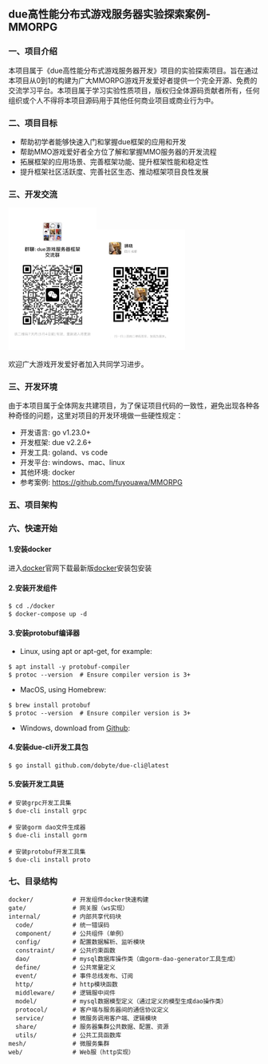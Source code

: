 ## due高性能分布式游戏服务器实验探索案例-MMORPG

### 一、项目介绍

本项目属于《due高性能分布式游戏服务器开发》项目的实验探索项目。旨在通过本项目从0到1的构建为广大MMORPG游戏开发爱好者提供一个完全开源、免费的交流学习平台。本项目属于学习实验性质项目，版权归全体源码贡献者所有，任何组织或个人不得将本项目源码用于其他任何商业项目或商业行为中。

### 二、项目目标

* 帮助初学者能够快速入门和掌握due框架的应用和开发
* 帮助MMO游戏爱好者全方位了解和掌握MMO服务器的开发流程
* 拓展框架的应用场景、完善框架功能、提升框架性能和稳定性
* 提升框架社区活跃度、完善社区生态、推动框架项目良性发展

### 三、开发交流

<img title="due游戏服务器框架交流群" src="group_qrcode.jpeg" alt="due游戏服务器框架交流群" width="177"><img title="个人二维码" src="personal_qrcode.jpeg" alt="个人二维码" width="177">

欢迎广大游戏开发爱好者加入共同学习进步。

### 三、开发环境

由于本项目属于全体网友共建项目，为了保证项目代码的一致性，避免出现各种各种奇怪的问题，这里对项目的开发环境做一些硬性规定：

* 开发语言: go v1.23.0+
* 开发框架: due v2.2.6+
* 开发工具: goland、vs code
* 开发平台: windows、mac、linux
* 其他环境: docker
* 参考案例: https://github.com/fuyouawa/MMORPG

### 五、项目架构

### 六、快速开始

#### 1.安装docker

进入[docker](https://www.docker.com/)官网下载最新版[docker](https://www.docker.com/)安装包安装

#### 2.安装开发组件

```shell
$ cd ./docker
$ docker-compose up -d
```

#### 3.安装protobuf编译器

- Linux, using apt or apt-get, for example:

```shell
$ apt install -y protobuf-compiler
$ protoc --version  # Ensure compiler version is 3+
```

- MacOS, using Homebrew:

```shell
$ brew install protobuf
$ protoc --version  # Ensure compiler version is 3+
```

- Windows, download from [Github](https://github.com/protocolbuffers/protobuf/releases):

#### 4.安装due-cli开发工具包

```shell
$ go install github.com/dobyte/due-cli@latest
```

#### 5.安装开发工具链

```shell
# 安装grpc开发工具集
$ due-cli install grpc

# 安装gorm dao文件生成器
$ due-cli install gorm

# 安装protobuf开发工具集
$ due-cli install proto
```

### 七、目录结构

```shell
docker/           # 开发组件docker快速构建
gate/             # 网关服（ws实现）
internal/         # 内部共享代码块
  code/           # 统一错误码
  component/      # 公共组件（单例）
  config/         # 配置数据解析、监听模块
  constraint/     # 公共约束函数
  dao/            # mysql数据库操作类（由gorm-dao-generator工具生成）
  define/         # 公共常量定义
  event/          # 事件总线发布、订阅
  http/           # http模块函数
  middleware/     # 逻辑服中间件
  model/          # mysql数据模型定义（通过定义的模型生成dao操作类）
  protocol/       # 客户端与服务器间的通信协议定义
  service/        # 微服务调用客户端、逻辑模块
  share/          # 服务器集群公共数据、配置、资源
  utils/          # 公共工具函数库
mesh/             # 微服务集群
web/              # Web服（http实现）
```